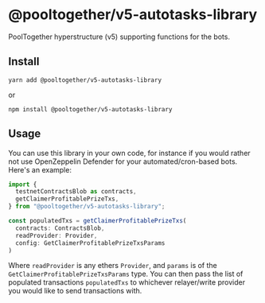 # @pooltogether/v5-autotasks-library

PoolTogether hyperstructure (v5) supporting functions for the bots.

## Install

```
yarn add @pooltogether/v5-autotasks-library
```

or

```
npm install @pooltogether/v5-autotasks-library
```

## Usage

You can use this library in your own code, for instance if you would rather not use OpenZeppelin Defender for your automated/cron-based bots. Here's an example:

```ts
import {
  testnetContractsBlob as contracts,
  getClaimerProfitablePrizeTxs,
} from "@pooltogether/v5-autotasks-library";

const populatedTxs = getClaimerProfitablePrizeTxs(
  contracts: ContractsBlob,
  readProvider: Provider,
  config: GetClaimerProfitablePrizeTxsParams
)
```

Where `readProvider` is any ethers `Provider`, and `params` is of the `GetClaimerProfitablePrizeTxsParams` type. You can then pass the list of populated transactions `populatedTxs` to whichever relayer/write provider you would like to send transactions with.
